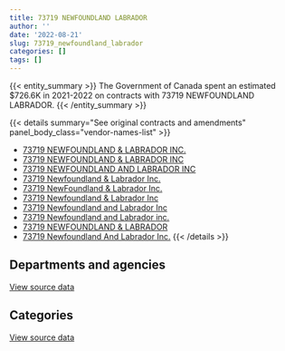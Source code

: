 ```yaml
---
title: 73719 NEWFOUNDLAND LABRADOR
author: ''
date: '2022-08-21'
slug: 73719_newfoundland_labrador
categories: []
tags: []
---
```


<script src="/rmarkdown-libs/htmlwidgets/htmlwidgets.js"></script>
<link href="/rmarkdown-libs/datatables-css/datatables-crosstalk.css" rel="stylesheet" />
<script src="/rmarkdown-libs/datatables-binding/datatables.js"></script>
<script src="/rmarkdown-libs/jquery/jquery-3.6.0.min.js"></script>
<link href="/rmarkdown-libs/dt-core-bootstrap/css/dataTables.bootstrap.min.css" rel="stylesheet" />
<link href="/rmarkdown-libs/dt-core-bootstrap/css/dataTables.bootstrap.extra.css" rel="stylesheet" />
<script src="/rmarkdown-libs/dt-core-bootstrap/js/jquery.dataTables.min.js"></script>
<script src="/rmarkdown-libs/dt-core-bootstrap/js/dataTables.bootstrap.min.js"></script>
<link href="/rmarkdown-libs/crosstalk/css/crosstalk.min.css" rel="stylesheet" />
<script src="/rmarkdown-libs/crosstalk/js/crosstalk.min.js"></script>
<script src="/rmarkdown-libs/htmlwidgets/htmlwidgets.js"></script>
<link href="/rmarkdown-libs/datatables-css/datatables-crosstalk.css" rel="stylesheet" />
<script src="/rmarkdown-libs/datatables-binding/datatables.js"></script>
<script src="/rmarkdown-libs/jquery/jquery-3.6.0.min.js"></script>
<link href="/rmarkdown-libs/dt-core-bootstrap/css/dataTables.bootstrap.min.css" rel="stylesheet" />
<link href="/rmarkdown-libs/dt-core-bootstrap/css/dataTables.bootstrap.extra.css" rel="stylesheet" />
<script src="/rmarkdown-libs/dt-core-bootstrap/js/jquery.dataTables.min.js"></script>
<script src="/rmarkdown-libs/dt-core-bootstrap/js/dataTables.bootstrap.min.js"></script>
<link href="/rmarkdown-libs/crosstalk/css/crosstalk.min.css" rel="stylesheet" />
<script src="/rmarkdown-libs/crosstalk/js/crosstalk.min.js"></script>

{{< entity_summary >}}
The Government of Canada spent an estimated \$726.6K in 2021-2022 on contracts with 73719 NEWFOUNDLAND LABRADOR.
{{< /entity_summary >}}

{{< details summary="See original contracts and amendments" panel_body_class="vendor-names-list" >}}
- [73719 NEWFOUNDLAND & LABRADOR INC.](https://search.open.canada.ca/en/ct/?sort=contract_value_f%20desc&page=1&search_text=%2273719%20NEWFOUNDLAND%20%26%20LABRADOR%20INC.%22)
- [73719 NEWFOUNDLAND & LABRADOR INC](https://search.open.canada.ca/en/ct/?sort=contract_value_f%20desc&page=1&search_text=%2273719%20NEWFOUNDLAND%20%26%20LABRADOR%20INC%22)
- [73719 NEWFOUNDLAND AND LABRADOR INC](https://search.open.canada.ca/en/ct/?sort=contract_value_f%20desc&page=1&search_text=%2273719%20NEWFOUNDLAND%20AND%20LABRADOR%20INC%22)
- [73719 Newfoundland & Labrador Inc.](https://search.open.canada.ca/en/ct/?sort=contract_value_f%20desc&page=1&search_text=%2273719%20Newfoundland%20%26%20Labrador%20Inc.%22)
- [73719 NewFoundland & Labrador Inc.](https://search.open.canada.ca/en/ct/?sort=contract_value_f%20desc&page=1&search_text=%2273719%20NewFoundland%20%26%20Labrador%20Inc.%22)
- [73719 Newfoundland & Labrador Inc](https://search.open.canada.ca/en/ct/?sort=contract_value_f%20desc&page=1&search_text=%2273719%20Newfoundland%20%26%20Labrador%20Inc%22)
- [73719 Newfoundland and Labrador Inc](https://search.open.canada.ca/en/ct/?sort=contract_value_f%20desc&page=1&search_text=%2273719%20Newfoundland%20and%20Labrador%20Inc%22)
- [73719 Newfoundland and Labrador inc.](https://search.open.canada.ca/en/ct/?sort=contract_value_f%20desc&page=1&search_text=%2273719%20Newfoundland%20and%20Labrador%20inc.%22)
- [73719 NEWFOUNDLAND & LABRADOR](https://search.open.canada.ca/en/ct/?sort=contract_value_f%20desc&page=1&search_text=%2273719%20NEWFOUNDLAND%20%26%20LABRADOR%22)
- [73719 Newfoundland And Labrador Inc.](https://search.open.canada.ca/en/ct/?sort=contract_value_f%20desc&page=1&search_text=%2273719%20Newfoundland%20And%20Labrador%20Inc.%22)
{{< /details >}}

## Departments and agencies

<div id="htmlwidget-1" style="width:100%;height:auto;" class="datatables html-widget"></div>
<script type="application/json" data-for="htmlwidget-1">{"x":{"style":"bootstrap","filter":"none","vertical":false,"data":[["<a href=\"/departments/cic/\">Immigration, Refugees and Citizenship Canada<\/a>","<a href=\"/departments/csc-scc/\">Correctional Service of Canada<\/a>","<a href=\"/departments/csps-efpc/\">Canada School of Public Service<\/a>","<a href=\"/departments/dnd-mdn/\">National Defence<\/a>","<a href=\"/departments/elections/\">Elections Canada<\/a>","<a href=\"/departments/hc-sc/\">Health Canada<\/a>","<a href=\"/departments/pc/\">Parks Canada<\/a>","<a href=\"/departments/pwgsc-tpsgc/\">Public Services and Procurement Canada<\/a>"],[1246539.59,21042.15,null,408730.59,null,215082.06,122640.32,null],[null,17698.46,15688.14,553715.31,67493.5,209349.39,null,51435.95],[null,null,28207.74,119762.22,null,208777.4,null,null],[null,505236.33,12596.88,null,null,208777.4,null,null]],"container":"<table class=\"table table-striped table-hover row-border order-column display\">\n  <thead>\n    <tr>\n      <th>Department<\/th>\n      <th>2018-2019<\/th>\n      <th>2019-2020<\/th>\n      <th>2020-2021<\/th>\n      <th>2021-2022<\/th>\n    <\/tr>\n  <\/thead>\n<\/table>","options":{"order":[[4,"desc"]],"pageLength":10,"autoWidth":true,"columnDefs":[{"targets":1,"render":"function(data, type, row, meta) {\n    return type !== 'display' ? data : DTWidget.formatCurrency(data, \"$\", 2, 3, \",\", \".\", true, null);\n  }"},{"targets":2,"render":"function(data, type, row, meta) {\n    return type !== 'display' ? data : DTWidget.formatCurrency(data, \"$\", 2, 3, \",\", \".\", true, null);\n  }"},{"targets":3,"render":"function(data, type, row, meta) {\n    return type !== 'display' ? data : DTWidget.formatCurrency(data, \"$\", 2, 3, \",\", \".\", true, null);\n  }"},{"targets":4,"render":"function(data, type, row, meta) {\n    return type !== 'display' ? data : DTWidget.formatCurrency(data, \"$\", 2, 3, \",\", \".\", true, null);\n  }"},{"width":"16%","targets":[1,2,3,4]},{"className":"dt-right","targets":[1,2,3,4]}],"orderClasses":false}},"evals":["options.columnDefs.0.render","options.columnDefs.1.render","options.columnDefs.2.render","options.columnDefs.3.render"],"jsHooks":[]}</script>
<p class="text-right">
<a href="https://github.com/GoC-Spending/contracts-data/tree/main/data/out/vendors/73719_newfoundland_labrador/summary_by_fiscal_year_by_department.csv" class="source-data-link btn btn-link">View source data</a>
</p>

## Categories

<div id="htmlwidget-2" style="width:100%;height:auto;" class="datatables html-widget"></div>
<script type="application/json" data-for="htmlwidget-2">{"x":{"style":"bootstrap","filter":"none","vertical":false,"data":[["<a href=\"/categories/0_other/\">(Other)<\/a>","<a href=\"/categories/1_facilities_and_construction/\">Facilities and construction<\/a>","<a href=\"/categories/10_office_management/\">Office management<\/a>","<a href=\"/categories/2_professional_services/\">Professional services<\/a>","<a href=\"/categories/6_industrial_products_and_services/\">Industrial products and services<\/a>","<a href=\"/categories/9_human_capital/\">Human capital<\/a>"],[295619.42,66450.94,46660.23,1605304.12,null,null],[null,465196.81,207447.95,227047.86,null,15688.14],[null,119762.22,null,208777.4,null,28207.74],[null,null,null,208777.4,505236.33,12596.88]],"container":"<table class=\"table table-striped table-hover row-border order-column display\">\n  <thead>\n    <tr>\n      <th>Category<\/th>\n      <th>2018-2019<\/th>\n      <th>2019-2020<\/th>\n      <th>2020-2021<\/th>\n      <th>2021-2022<\/th>\n    <\/tr>\n  <\/thead>\n<\/table>","options":{"order":[[4,"desc"]],"dom":"t","pageLength":30,"autoWidth":true,"columnDefs":[{"targets":1,"render":"function(data, type, row, meta) {\n    return type !== 'display' ? data : DTWidget.formatCurrency(data, \"$\", 2, 3, \",\", \".\", true, null);\n  }"},{"targets":2,"render":"function(data, type, row, meta) {\n    return type !== 'display' ? data : DTWidget.formatCurrency(data, \"$\", 2, 3, \",\", \".\", true, null);\n  }"},{"targets":3,"render":"function(data, type, row, meta) {\n    return type !== 'display' ? data : DTWidget.formatCurrency(data, \"$\", 2, 3, \",\", \".\", true, null);\n  }"},{"targets":4,"render":"function(data, type, row, meta) {\n    return type !== 'display' ? data : DTWidget.formatCurrency(data, \"$\", 2, 3, \",\", \".\", true, null);\n  }"},{"width":"16%","targets":[1,2,3,4]},{"className":"dt-right","targets":[1,2,3,4]}],"orderClasses":false,"lengthMenu":[10,25,30,50,100]}},"evals":["options.columnDefs.0.render","options.columnDefs.1.render","options.columnDefs.2.render","options.columnDefs.3.render"],"jsHooks":[]}</script>
<p class="text-right">
<a href="https://github.com/GoC-Spending/contracts-data/tree/main/data/out/vendors/73719_newfoundland_labrador/summary_by_fiscal_year_by_category.csv" class="source-data-link btn btn-link">View source data</a>
</p>
